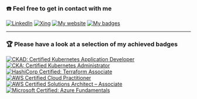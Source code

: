 ### :phone: Feel free to get in contact with me

[![LinkedIn](https://img.shields.io/badge/LinkedIn-0a66c2?style=for-the-badge&logo=linkedin&logoColor=white)](https://www.linkedin.com/in/nfahldieck/)
[![Xing](https://img.shields.io/badge/Xing-007575?style=for-the-badge&logo=xing&logoColor=white)](https://www.xing.com/profile/Nils_Fahldieck)
[![My website](https://img.shields.io/badge/website-0076d6?style=for-the-badge&logo=internet-explorer&logoColor=white)](https://nils.fahldieck.de)
[![My badges](https://img.shields.io/badge/Credly-26689A?style=for-the-badge&logo=acclaim&logoColor=white)](https://www.youracclaim.com/users/nils-fahldieck/badges)

---

### :trophy: Please have a look at a selection of my achieved badges

<!-- # 6 trophies a 141x141 -->

[![CKAD: Certified Kubernetes Application Developer](https://images.credly.com/size/128x128/images/f88d800c-5261-45c6-9515-0458e31c3e16/ckad_from_cncfsite.png)](https://www.credly.com/badges/0e7cee9c-8955-426f-b80b-42b7c689b761)
[![CKA: Certified Kubernetes Administrator](https://images.credly.com/size/128x128/images/8b8ed108-e77d-4396-ac59-2504583b9d54/cka_from_cncfsite__281_29.png)](https://www.credly.com/badges/00a873b1-c4b1-4b5d-b4b0-9da4257d646b)
[![HashiCorp Certified: Terraform Associate](https://images.credly.com/size/128x128/images/5b075140-d286-4c8a-9be9-2b87f9e10839/Terraform-Associate-Badge.png)](https://www.credly.com/badges/ecc5c6c7-6756-456c-afe5-8b5b65f14dac)
[![AWS Certified Cloud Practitioner](https://images.credly.com/size/128x128/images/68468004-5a85-4f3b-bc58-590773979486/AWS-CloudPractitioner-2020.png)](https://www.credly.com/badges/337e9f61-f74f-43ab-a2c6-5a969211ebb9)
[![AWS Certified Solutions Architect – Associate](https://images.credly.com/size/128x128/images/4bc21d8b-4afe-4fbd-9a90-a9de8bf7b240/AWS-SolArchitect-Associate-2020.png)](https://www.credly.com/badges/1231f36f-b2d6-4f38-b11d-9c3db00760af)
[![Microsoft Certified: Azure Fundamentals](https://images.credly.com/size/128x128/images/6a254dad-77e5-4e71-8049-94e5c7a15981/azure-fundamentals-600x600.png)](https://www.credly.com/badges/f8532188-2e6b-4e23-a9be-8c41b42c6de6)

